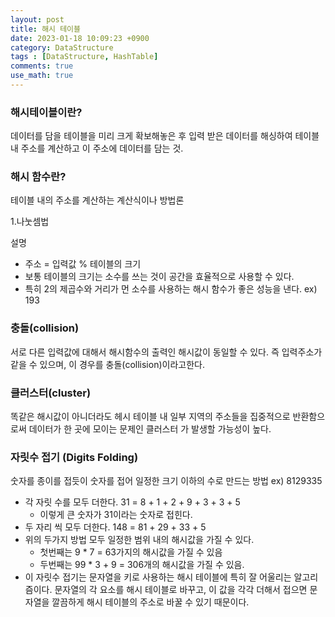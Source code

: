 ```yaml
---
layout: post
title: 해시 테이블
date: 2023-01-18 10:09:23 +0900
category: DataStructure
tags : [DataStructure, HashTable]
comments: true
use_math: true
---
```


### 해시테이블이란?

데이터를 담을 테이블을 미리 크게 확보해놓은 후 입력 받은 데이터를 해싱하여 테이블 내 주소를 계산하고 이 주소에 데이터를 담는 것.

### 해시 함수란?

테이블 내의 주소를 계산하는 계산식이나 방법론

1.나눗셈법

설명
- 주소 = 입력값 % 테이블의 크기
- 보통 테이블의 크기는 소수를 쓰는 것이 공간을 효율적으로 사용할 수 있다.
- 특히 2의 제곱수와 거리가 먼 소수를 사용하는  해시 함수가 좋은 성능을 낸다. ex) 193


### 충돌(collision)

서로 다른 입력값에 대해서 해시함수의 출력인 해시값이 동일할 수 있다. 즉 입력주소가 같을 수 있으며, 이 경우를 충돌(collision)이라고한다.


### 클러스터(cluster)

똑같은 해시값이 아니더라도 헤시 테이블 내 일부 지역의 주소들을 집중적으로 반환함으로써 데이터가 한 곳에 모이는 문제인 클러스터
가 발생할 가능성이 높다.


### 자릿수 접기 (Digits Folding)

숫자를 종이를 접듯이 숫자를 접어 일정한 크기 이하의 수로 만드는 방법
ex) 8129335
- 각 자릿 수를 모두 더한다. 31 = 8 + 1 + 2 + 9 + 3 + 3 + 5
  - 이렇게 큰 숫자가 31이라는 숫자로 접힌다.
- 두 자리 씩 모두 더한다. 148 = 81 + 29 + 33 + 5
- 위의 두가지 방법 모두 일정한 범위 내의 해시값을 가질 수 있다.
  - 첫번째는 9 * 7 = 63가지의 해시값을 가질 수 있음
  - 두번째는 99 * 3 + 9 = 306개의 해시값을 가질 수 있음.
- 이 자릿수 접기는 문자열을 키로 사용하는 해시 테이블에 특히 잘 어울리는 알고리즘이다. 문자열의 각 요소를 해시 테이블로 바꾸고, 이 값을 각각 더해서 접으면 문자열을 깔끔하게 해시 테이블의 주소로 바꿀 수 있기 때문이다.
